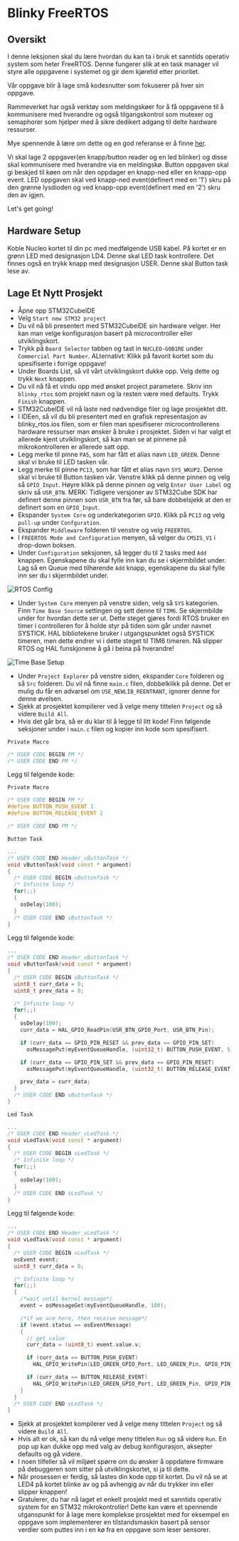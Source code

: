# Blinky FreeRTOS

## Oversikt
I denne leksjonen skal du lære hvordan du kan ta i bruk et sanntids operativ system som heter FreeRTOS.  Denne fungerer slik at en task manager vil styre alle oppgavene i systemet og gir dem kjøretid etter prioritet. 

Vår oppgave blir å lage små kodesnutter som fokuserer på hver sin oppgave.  

Rammeverket har også verktøy som meldingskøer for å få oppgavene til å kommunisere med hverandre og også tilgangskontrol som mutexer og semaphorer som hjelper med å sikre dedikert adgang til delte hardware ressurser.  

Mye spennende å lære om dette og en god referanse er å finne [her](http://www.disca.upv.es/aperles/arm_cortex_m3/curset/CMSIS/Documentation/RTOS/html/index.html).

Vi skal lage 2 oppgaver(en knapp/button reader og en led blinker) og disse skal kommunisere med hverandre via en meldingskø. Button oppgaven skal gi beskjed til køen om når den oppdager en knapp-ned eller en knapp-opp event.  LED oppgaven skal ved knapp-ned event(definert med en '1') skru på den grønne lysdioden og ved knapp-opp event(definert med en '2') skru den av igjen.  

Let's get going!

## Hardware Setup
Koble Nucleo kortet til din pc med medfølgende USB kabel. På kortet er en grønn LED med designasjon LD4. Denne skal LED task kontrollere.  Det finnes også en trykk knapp med designasjon USER.  Denne skal Button task lese av.

## Lage Et Nytt Prosjekt
- Åpne opp STM32CubeIDE
- Velg ```Start new STM32 project```
- Du vil nå bli presentert med STM32CubeIDE sin hardware velger. Her kan man velge konfigurasjon basert på microcontroller eller utviklingskort.
- Trykk på ```Board Selector``` tabben og tast in ```NUCLEO-G0B1RE``` under ```Commercial Part Number```. ALternativt: Klikk på favorit kortet som du spesifiserte i forrige oppgave!
- Under Boards List, så vil vårt utviklingskort dukke opp.  Velg dette og trykk ```Next``` knappen.
- Du vil nå få et vindu opp med ønsket project parametere.  Skriv inn ```blinky_rtos``` som projekt navn og la resten være med defaults. Trykk ```Finish``` knappen.
- STM32CubeIDE vil nå laste ned nødvendige filer og lage prosjektet ditt.
- I IDEen, så vil du bli presentert med en grafisk representasjon av blinky_rtos.ios filen, som er filen man spesifiserer microcontrollerens hardware ressurser man ønsker å bruke i prosjektet. Siden vi har valgt et allerede kjent utviklingskort, så kan man se at pinnene på mikrokontrolleren er allerede satt opp.
- Legg merke til pinne ```PA5```, som har fått et alias navn ```LED_GREEN```. Denne skal vi bruke til LED tasken vår.
- Legg merke til pinne ```PC13```, som har fått et alias navn ```SYS_WKUP2```.  Denne skal vi bruke til Button tasken vår. Venstre klikk på denne pinnen og velg så ```GPIO_Input```. Høyre klikk på denne pinnen og velg ```Enter User Label``` og skriv så ```USR_BTN```. MERK: Tidligere versjoner av STM32Cube SDK har definert denne pinnen som ```USR_BTN``` fra før, så bare dobbelsjekk at den er definert som en ```GPIO_Input```.
- Ekspander ```System Core``` og underkategorien ```GPIO```. Klikk på ```PC13``` og velg ```pull-up``` under ```Confguration```.
- Ekspander ```Middleware``` folderen til venstre og velg ```FREERTOS```.
- I ```FREERTOS Mode and Configuration``` menyen, så velger du ```CMSIS_V1``` i drop-down boksen.
- Under ```Configuration``` seksjonen, så legger du til 2 tasks med ```Add``` knappen. Egenskapene du skal fylle inn kan du se i skjermbildet under. Lag så en Queue med tilhørende ```Add``` knapp, egenskapene du skal fylle inn ser du i skjermbildet under.

![RTOS Config](./rtos_config.jpg)

- Under ```System Core``` menyen på venstre siden, velg så ```SYS``` kategorien. Finn ```Time Base Source``` settingen og sett denne til ```TIM6```.  Se skjermbilde under for hvordan dette ser ut.  Dette steget gjøres fordi RTOS bruker en timer i controlleren for å holde styr på tiden som går under navnet SYSTICK.  HAL bibliotekene bruker i utgangspunktet også SYSTICK timeren, men dette endrer vi i dette steget til TIM6 timeren. Nå slipper RTOS og HAL funskjonene å gå i beina på hverandre!

![Time Base Setup](./sys_setup_rtos.jpg)

- Under ```Project Explorer``` på venstre siden, ekspander ```Core``` folderen og så ```Src``` folderen. Du vil nå finne ```main.c``` filen, dobbelklikk på denne. Det er mulig du får en advarsel om ```USE_NEWLIB_REENTRANT```, ignorer denne for denne øvelsen.
- Sjekk at prosjektet kompilerer ved å velge meny tittelen ```Project``` og så videre ```Build All```.
- Hvis det går bra, så er du klar til å legge til litt kode!  Finn følgende seksjoner under i ```main.c``` filen og kopier inn kode som spesifisert.

```Private Macro```
```cpp
/* USER CODE BEGIN PM */
/* USER CODE END PM */
```

Legg til følgende kode:

```Private Macro```
```cpp
/* USER CODE BEGIN PM */
#define BUTTON_PUSH_EVENT 1
#define BUTTON_RELEASE_EVENT 2

/* USER CODE END PM */
```

```Button Task```
```cpp
...
/* USER CODE END Header_vButtonTask */
void vButtonTask(void const * argument)
{
  /* USER CODE BEGIN vButtonTask */
  /* Infinite loop */
  for(;;)
  {
    osDelay(100);
  }
  /* USER CODE END vButtonTask */
}
```

Legg til følgende kode:

```cpp
...
/* USER CODE END Header_vButtonTask */
void vButtonTask(void const * argument)
{
  /* USER CODE BEGIN vButtonTask */
  uint8_t curr_data = 0;
  uint8_t prev_data = 0;

  /* Infinite loop */
  for(;;)
  {
    osDelay(100);
    curr_data = HAL_GPIO_ReadPin(USR_BTN_GPIO_Port, USR_BTN_Pin);

    if (curr_data == GPIO_PIN_RESET && prev_data == GPIO_PIN_SET)
      osMessagePut(myEventQueueHandle, (uint32_t) BUTTON_PUSH_EVENT, 5);

    if (curr_data == GPIO_PIN_SET && prev_data == GPIO_PIN_RESET)
      osMessagePut(myEventQueueHandle, (uint32_t) BUTTON_RELEASE_EVENT, 5);

    prev_data = curr_data;
  }
  /* USER CODE END vButtonTask */
}
```

```Led Task```
```cpp
...
/* USER CODE END Header_vLedTask */
void vLedTask(void const * argument)
{
  /* USER CODE BEGIN vLedTask */
  /* Infinite loop */
  for(;;)
  {
    osDelay(100);
  }
  /* USER CODE END vLedTask */
}
```

Legg til følgende kode:

```cpp
...
/* USER CODE END Header_vLedTask */
void vLedTask(void const * argument)
{
  /* USER CODE BEGIN vLedTask */
  osEvent event;
  uint8_t curr_data = 0;

  /* Infinite loop */
  for(;;)
  {
    /*wait until kernel message*/
    event = osMessageGet(myEventQueueHandle, 100);

    /*if we are here, then receive message*/
    if (event.status == osEventMessage)
    {
      // get value
      curr_data = (uint8_t) event.value.v;

      if (curr_data == BUTTON_PUSH_EVENT)
        HAL_GPIO_WritePin(LED_GREEN_GPIO_Port, LED_GREEN_Pin, GPIO_PIN_SET);

      if (curr_data == BUTTON_RELEASE_EVENT)
        HAL_GPIO_WritePin(LED_GREEN_GPIO_Port, LED_GREEN_Pin, GPIO_PIN_RESET);
    }
  }
  /* USER CODE END vLedTask */
}
```
- Sjekk at prosjektet kompilerer ved å velge meny tittelen ```Project``` og så videre ```Build All```.
- Hvis alt er ok, så kan du nå velge meny tittelen ```Run``` og så videre ```Run```. En pop up kan dukke opp med valg av debug konfigurasjon, aksepter defaults og gå videre.
- I noen tilfeller så vil miljøet spørre om du ønsker å oppdatere firmware på debuggeren som sitter på utviklingskortet, si ja til dette.
- Når prosessen er ferdig, så lastes din kode opp til kortet.  Du vil nå se at LED4 på kortet blinke av og på avhengig av når du trykker inn eller slipper knappen!
- Gratulerer, du har nå laget et enkelt prosjekt med et sanntids operativ system for en STM32 mikrokontroller!  Dette kan være et spennende utganspunkt for å lage mere komplekse prosjektet med for eksempel en oppgave som implementerer en tilstandsmaskin basert på sensor verdier som puttes inn i en kø fra en oppgave som leser sensorer. 
